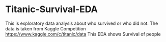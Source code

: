 # Titanic-Survival-EDA
This is exploratory data analysis about who survived or who did not.
The data is taken from Kaggle Competition https://www.kaggle.com/c/titanic/data
This EDA shows Survival of people

